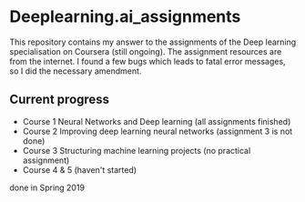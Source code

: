 # Deeplearning.ai_assignments
This repository contains my answer to the assignments of the Deep learning specialisation on Coursera (still ongoing). The assignment resources are from the internet. I found a few bugs which leads to fatal error messages, so I did the necessary amendment. 

## Current progress
* Course 1 Neural Networks and Deep learning (all assignments finished)
* Course 2 Improving deep learning neural networks (assignment 3 is not done)
* Course 3 Structuring machine learning projects (no practical assignment)
* Course 4 & 5 (haven't started)

done in Spring 2019
